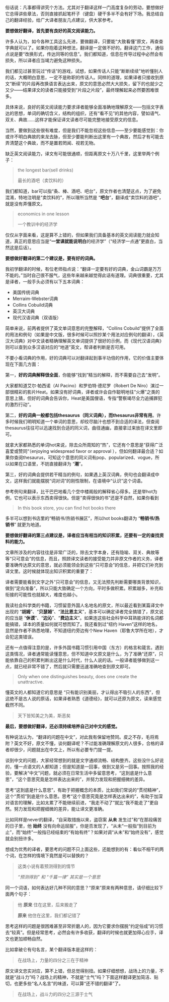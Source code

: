 俗话说：凡事都得讲究个方法。尤其对于翻译这样一门高度复杂的劳动，要想做好它总得讲些章法，否则直接抓起笔杆子（键盘）硬干多半不会有好下场。我总结自己的翻译经验，给广大译者朋友几点建议，供大家参考。

**要想做好翻译，首先要有良好的英文阅读能力。**

许多人认为，如今各种工具这么先进，要做翻译，只要能“大致看懂”原文，再查查字典就可以了。如果你抱着这种想法，翻译是一定做不好的。翻译这门工作，通俗点说是要“改换形式，传达同等的信息”。我们都知道，信息在传导过程中必然会有损失，所以译者应当竭力避免这种损失。

我们都见过甚至玩过“传话”的游戏，试想，如果传话人只能“断断续续”地听懂别人的话，大概明白意思，一定不是称职的传话人。同样的道理，如果译者只接收到原文“断续”的片段再改换语言表达出来，原文的意思必然大大损失，留下的也就少之又少——结果译文的读者只能接受到“片段之片段”，最终理解起来必然要困难很多。

具体来说，良好的英文阅读能力要求译者能够全面准确地理解原文——包括文字表达的思想，单词的确切含义，结构的组织，还有“看不见”的其他内容，譬如语气、双关、典故……这样才能保证译文读者尽可能完整地接受原文的信息。

当然，要做到这些很有难度，但是我们不能忽视这些信息——至少要能感觉到：你或许不明白典故的来龙去脉，但至少要能判断出这里有一个典故，然后才有可能去弄清楚这个典故，而不是置若罔闻、视若无物。

缺乏英文阅读能力，译文有可能很通顺，但距离原文十万八千里，这里举两个例子：

> the longest bar(sell drinks)
>
> 最长的酒吧（卖饮料的）
 
我们都知道，bar可以指“条、棒、酒吧、吧台”，原文作者也清楚这点，为了避免混淆，特地注明是“卖饮料的”，所以理所当然是 “**吧台**”，翻译成“卖饮料的酒吧”，就是没有弄懂原文。

> economics in one lesson
> 
> 一个教训中的经济学

仅仅从字面来看，这是算不上错的，但如果我们具备基本的英文阅读能力就会知道，真正的意思应当是“**一堂课就能说明白**的经济学”（“经济学一点通”更直白，当然这是后话）。

**要想做好翻译的第二个建议是，要有好的词典。**

我初学翻译的时候，有位老师指点说：“翻译一定要有好的词典，金山词霸是万万不能的。”当时自己很不服气，这些年来越来越觉得此话有道理。词典很重要，尤其是译者，一般手头必须有以下五本词典：

* 美国传统词典
* Merraim-Webster词典
* Collins Cobuild词典
* 英汉大词典
* 现代汉语词典（双语版）

简单来说，前两者提供了英文单词意思的完整解释，“Collins Cobuild”提供了全面的用法和例句（如果是中文版，很多时候可以照抄某个用法对应例句的翻译），《英汉大词典》对中文读者精确理解英文单词提供了很好的示例，而《现代汉语词典》则可以查到众多汉语对应的“地道”英文，帮译者判断是否可用。

不要小看词典的作用，好的词典可以对翻译起到事半功倍的作用，它的价值主要体现在下面几方面：

第一，**好的词典解释很全面**，你能够“找到”精当的解释，而不需要自己去“发明”。

大家都知道艾尔·帕西诺（Al Pacino）和罗伯特·德尼罗（Robert De Niro）演过一部很精彩的影片Heat。如果没有好词典，译者或许会自作聪明地往“火爆”之类的意思上猜，但好的词典会告诉你，Heat是美国俚语，专指“警察竭尽全力追捕罪犯的激烈行动”。

第二，**好的词典一般都包括thesaurus（同义词典），而thesaurus非常有用**。许多时候我们明明知道一个单词的意思，却绞尽脑汁也想不到合适的译法，但查阅thesaurus往往可以迅速找到合适的同义词，曲径通幽，直接拿过来放在译文里即可。

就拿大家都熟悉的单词hot来说，除去众所周知的“热”，它还有个意思是“获得广泛喜爱或赞同“（enjoying widespread favor or approval ），但如何翻译最合适？如果你查阅thesaurus，可知这个意思的同义词有pop、popularized、vogue，所以如果在口语里，不妨直接翻译为 “**潮**”。

第三，好的词典会提供若干精当的例句，如果遇上英汉词典，例句也会翻译成中文，这样我们就能摆脱“词对词”的刚性限制，在语境中“认识”这个词语。

参考例句来翻译，比干巴巴地看几个空中楼阁般的解释省心得多。还是举hot为例，它也可以表示东西卖得很快。但是“卖得很快的书”还是不自然，如果你看到

> In this book store, you can find hot books there
 
多半可以想到书店里的“畅销书/热销书展区”，所以hot books翻译为 “**畅销书/热销书**” 就更为地道。

**要想做好翻译的第三点建议是，译者应当有相当的知识积累，还要有一定的查找资料的能力。**

文章所涉及的内容往往是非常广泛的，除去文字本身，还有隐喻、双关、典故等等“只可意会”的信息，而且，照顾译文读者的接受能力并非原文作者的义务，译者要准确传达原文的意思，就必须能领会到这些“只可意会”的信息，并把它们补充到译文里。这时候就体现出知识积累的重要了：

译者需要能看到文字之外“只可意会”的信息，又无法预先判断需要哪类背景知识，做到“定向准备”，所以只能大致确定一个方向，平时多做积累。积累越多，补充和衔接的可能性也就越大，难度也越小。

我读社会科学类的书籍，习惯留意外国人名地名的原文，所以最近看到某篇译文中出现的 “**胡姆**”、“**贝瑟姆**”、“**法比恩主义**”，基本可以确定译者完全搞错了，原文说的应当是 “**休谟**”、“**边沁**”、“**费边主义**”。如果连这些社会科学中耳熟能详的名词都能搞错，译本的质量如何就可想而知了。我还看到过“纽约 Haven”这样的地名，显然是作者不熟悉地理，不知道纽约旁边有个New Haven（耶鲁大学所在地），才会犯这类错误。

还有一点值得注意的是，许多外国书籍习惯引用中国（东方）的格言和箴言。遇到这类情况，译者通常能读懂意思，但不知道中文原文是什么，为了准确“还原”，只能依靠自己的积累判断出这是什么时代，什么人说的话。一般译者能够做到这一点，就已经非常不错了，然后就只需要迅速准确地查到原文即可。

> Only when one distinguishes beauty, does one create the unattractive.
 
懂英文的人都知道它的意思是 “只有能识别美丽，才认得出不吸引人的东西”，但这绝不是古人说的原话，如果译者熟悉《道德经》，就可以还原为原文，读来感觉截然不同。

> 天下皆知美之为美，斯恶矣

**最后，要想做好翻译，还必须持续培养自己对中文的感觉。**

有种说法认为，“翻译的问题在中文”，对此我有保留地赞同。皮之不存，毛将焉附？英文不好，原文不懂，谈何翻译呢？不过能准确理解原文的人很多，合格的译者却很少，问题就出在中文上，所以有必要专门提一提。

谈到中文的问题，大家经常想到的就是文字通顺流畅、结构整齐。这些没什么好说的，懂一点语文的人都知道；但是知道是一回事，做到又是另一回事。按照我的经验，要解决“中文”问题，就必须在日常生活中多留意思考，“这到底是什么意思”，“这个意思究竟是怎样表达出来的”，并努力发现和把握细微的差异。

思考“这到底是什么意思”，有助于把握概念的本质，比如我们常说的“贯彻精神”，这个“贯彻”到底是什么意思。思考“这个意思究竟是怎样表达出来的”，有助于加深对语言的理解，比如太累了不能继续前进，“我走不动了”就比“我不能走了”更自然。努力发现和把握细微的差异，能让译文更准确。

比如同样是never的翻译，“自采取措施以来，盗窃案 **从未** 发生过”和“在那段痛苦的日子里，他 **始终** 没有向命运屈服”，你是否发现了，“从未”一般指“到目前为止”，而“始终”一般指已经结束的“有始有终”？如果对调“从未”和“始终没有”，感觉就会别扭许多。

想成为优秀的译者，要思考的问题不只上面这些，还能想到的有：看似不相干的两个词，在怎样的情境下竟然是可以替换的？

> 这类小说有着预测得到的情节
> 
> *“预测得到” 和 “千篇一律” 其实是一个意思*

同一个词语，如何表达好几种不同的意思？“原来”原来有两种意思，请仔细比较下面两个句子：

> 他 **原来** 住在这里，后来搬走了
> 
> **原来** 他住在这里，我们都记错了

思考这样的问题是很困难甚至非常折磨人的，因为它要求你摆脱“约定俗成”的习惯去“较真”。但是经常思考，必然会有许多收获，翻译的时候也就更加得心应手，译文也更加顺畅自然。

比如拿破仑有句名言，某个翻译版本是这样的：

> 在战场上，力量的四分之三在于精神
 
原文译文忠实对应，算不上错，但总觉得别扭。如果仔细想想，战场上的力量，不就是“战斗力”吗？战场上的精神，不就是“士气”吗？下面这样翻译更加简洁、贴切，也更多些“名人名言”的味道，可以算“还不错的翻译”了。

> 在战场上，战斗力的四分之三源于士气
